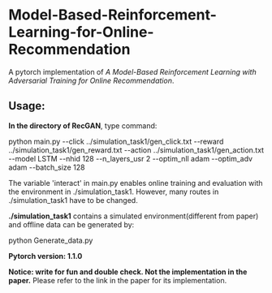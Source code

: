 # Model-Based-Reinforcement-Learning-for-Online-Recommendation
A pytorch implementation of *A Model-Based Reinforcement Learning with Adversarial Training for Online Recommendation*.

## Usage: 
**In the directory of RecGAN**, type command: 

python main.py --click ../simulation_task1/gen_click.txt --reward ../simulation_task1/gen_reward.txt --action ../simulation_task1/gen_action.txt --model LSTM --nhid 128 --n_layers_usr 2 --optim_nll adam --optim_adv adam --batch_size 128

The variable 'interact' in main.py enables online training and evaluation with the environment in ./simulation_task1. However, many routes in ./simulation_task1 have to be changed.  

**./simulation_task1** contains a simulated environment(different from paper) and offline data can be generated by: 

python Generate_data.py

**Pytorch version: 1.1.0**

**Notice: write for fun and double check. Not the implementation in the paper.** Please refer to the link in the paper for its implementation.
